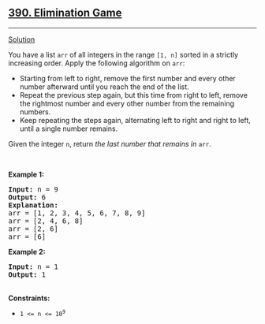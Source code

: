 <h2><a href="https://leetcode.com/problems/elimination-game/">390. Elimination Game</a></h2>
<hr>
<p>
<a href="./elimination_game.cpp">Solution</a>
</p>
<p>

You have a list <code>arr</code> of all integers in the range <code>[1, n]</code> sorted in a strictly increasing order. Apply the following algorithm on <code>arr</code>:
<lu>

<ul>
<li>Starting from left to right, remove the first number and every other number afterward until you reach the end of the list.</li>
<li>Repeat the previous step again, but this time from right to left, remove the rightmost number and every other number from the remaining numbers.</li>
<li>Keep repeating the steps again, alternating left to right and right to left, until a single number remains.</li>
</ul>
Given the integer <code>n</code>, return <i>the last number that remains in</i> <code>arr</code>.

</p>
<br>
<p>
<strong>Example 1:</strong>
<pre>
<strong>Input:</strong> n = 9
<strong>Output:</strong> 6
<strong>Explanation:</strong> 
arr = [1, 2, 3, 4, 5, 6, 7, 8, 9]
arr = [2, 4, 6, 8]
arr = [2, 6]
arr = [6]
</pre>
</p>
<p>
<strong>Example 2:</strong>
<pre>
<strong>Input:</strong> n = 1
<strong>Output:</strong> 1
</pre>
</p>
<br>
<strong>Constraints:</strong>
<ul>
<li><code>1 <= n <= 10<sup>9</sup></code></li>
</ul>
</p>
